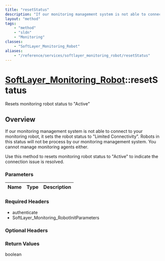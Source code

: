```yaml
---
title: "resetStatus"
description: "If our monitoring management system is not able to connect to your monitoring robot, it sets the robot status to 'Limite... "
layout: "method"
tags:
    - "method"
    - "sldn"
    - "Monitoring"
classes:
    - "SoftLayer_Monitoring_Robot"
aliases:
    - "/reference/services/softlayer_monitoring_robot/resetStatus"
---
```

# [SoftLayer_Monitoring_Robot](/reference/services/SoftLayer_Monitoring_Robot)::resetStatus

Resets monitoring robot status to "Active"


## Overview 
If our monitoring management system is not able to connect to your monitoring robot, it sets the robot status to "Limited Connectivity". Robots in this status will not be process by our monitoring management system. You cannot manage monitoring agents either. 

Use this method to resets monitoring robot status to "Active" to indicate the connection issue is resolved. 

### Parameters 
|Name | Type | Description |
| --- | --- | --- |


### Required Headers
* authenticate
* SoftLayer_Monitoring_RobotInitParameters

### Optional Headers

### Return Values
boolean

